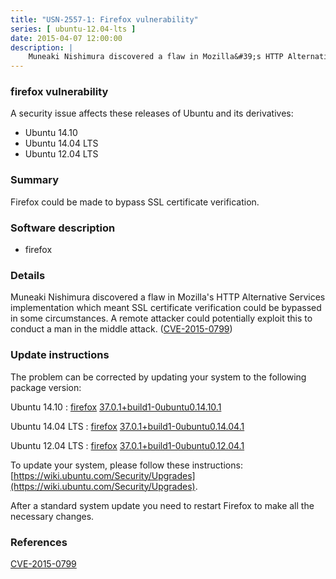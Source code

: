 ```yaml
---
title: "USN-2557-1: Firefox vulnerability"
series: [ ubuntu-12.04-lts ]
date: 2015-04-07 12:00:00
description: |
    Muneaki Nishimura discovered a flaw in Mozilla&#39;s HTTP Alternative Services implementation which meant SSL certificate verification could be bypassed in some circumstances. A remote attacker could potentially exploit this to conduct a man in the middle attack. ([CVE-2015-0799](http://people.ubuntu.com/~ubuntu-security/cve/CVE-2015-0799)) 
--- 
```

 
### firefox vulnerability

A security issue affects these releases of Ubuntu and its derivatives:

* Ubuntu 14.10
* Ubuntu 14.04 LTS
* Ubuntu 12.04 LTS

### Summary

Firefox could be made to bypass SSL certificate verification. 

### Software description

* firefox 

### Details

Muneaki Nishimura discovered a flaw in Mozilla&#39;s HTTP Alternative Services implementation which meant SSL certificate verification could be bypassed in some circumstances. A remote attacker could potentially exploit this to conduct a man in the middle attack. ([CVE-2015-0799](http://people.ubuntu.com/~ubuntu-security/cve/CVE-2015-0799)) 

### Update instructions

The problem can be corrected by updating your system to the following package version:

Ubuntu 14.10
 : [firefox](https://launchpad.net/ubuntu/+source/firefox) <span> [37.0.1+build1-0ubuntu0.14.10.1](https://launchpad.net/ubuntu/+source/firefox/37.0.1+build1-0ubuntu0.14.10.1) </span> 

Ubuntu 14.04 LTS
 : [firefox](https://launchpad.net/ubuntu/+source/firefox) <span> [37.0.1+build1-0ubuntu0.14.04.1](https://launchpad.net/ubuntu/+source/firefox/37.0.1+build1-0ubuntu0.14.04.1) </span> 

Ubuntu 12.04 LTS
 : [firefox](https://launchpad.net/ubuntu/+source/firefox) <span> [37.0.1+build1-0ubuntu0.12.04.1](https://launchpad.net/ubuntu/+source/firefox/37.0.1+build1-0ubuntu0.12.04.1) </span> 

To update your system, please follow these instructions: [https://wiki.ubuntu.com/Security/Upgrades](https://wiki.ubuntu.com/Security/Upgrades).

After a standard system update you need to restart Firefox to make all the necessary changes. 

### References

 [CVE-2015-0799](http://people.ubuntu.com/~ubuntu-security/cve/CVE-2015-0799)
 
